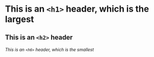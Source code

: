 # 
## 
### 
# This is an `<h1>` header, which is the largest
## This is an `<h2>` header
###### This is an `<h6>` header, which is the smallest
